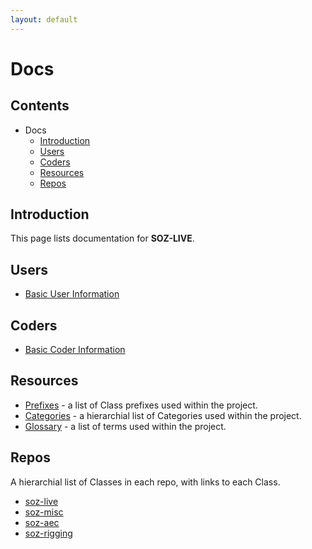 ```yaml
---
layout: default
---
```


# Docs

## Contents

- Docs
  - [Introduction](#introduction)
  - [Users](#users)
  - [Coders](#coders)
  - [Resources](#resources)
  - [Repos](#repos)
  
## Introduction

This page lists documentation for **SOZ-LIVE**.  

## Users

- [Basic User Information](/docs/users-basics.html)


## Coders

- [Basic Coder Information](/docs/coders-basics.html)


## Resources

- [Prefixes](/docs/prefixes.html) - a list of Class prefixes used within the project.
- [Categories](/docs/categories.html) - a hierarchial list of Categories used within the project.
- [Glossary](/docs/glossary.html) - a list of terms used within the project.

## Repos

A hierarchial list of Classes in each repo, with links to each Class.

- [soz-live](/repos/soz-live.html)
- [soz-misc](/repos/soz-misc.html)
- [soz-aec](/repos/soz-aec.html)
- [soz-rigging](/repos/soz-rigging.html)

